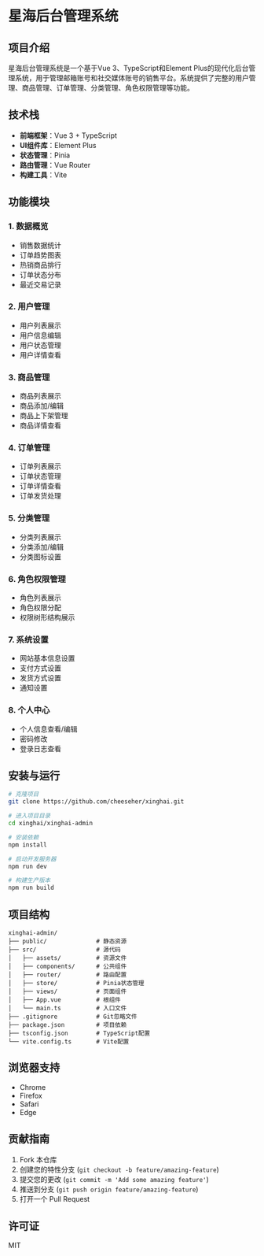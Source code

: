 # 星海后台管理系统

## 项目介绍

星海后台管理系统是一个基于Vue 3、TypeScript和Element Plus的现代化后台管理系统，用于管理邮箱账号和社交媒体账号的销售平台。系统提供了完整的用户管理、商品管理、订单管理、分类管理、角色权限管理等功能。

## 技术栈

- **前端框架**：Vue 3 + TypeScript
- **UI组件库**：Element Plus
- **状态管理**：Pinia
- **路由管理**：Vue Router
- **构建工具**：Vite

## 功能模块

### 1. 数据概览
- 销售数据统计
- 订单趋势图表
- 热销商品排行
- 订单状态分布
- 最近交易记录

### 2. 用户管理
- 用户列表展示
- 用户信息编辑
- 用户状态管理
- 用户详情查看

### 3. 商品管理
- 商品列表展示
- 商品添加/编辑
- 商品上下架管理
- 商品详情查看

### 4. 订单管理
- 订单列表展示
- 订单状态管理
- 订单详情查看
- 订单发货处理

### 5. 分类管理
- 分类列表展示
- 分类添加/编辑
- 分类图标设置

### 6. 角色权限管理
- 角色列表展示
- 角色权限分配
- 权限树形结构展示

### 7. 系统设置
- 网站基本信息设置
- 支付方式设置
- 发货方式设置
- 通知设置

### 8. 个人中心
- 个人信息查看/编辑
- 密码修改
- 登录日志查看

## 安装与运行

```bash
# 克隆项目
git clone https://github.com/cheeseher/xinghai.git

# 进入项目目录
cd xinghai/xinghai-admin

# 安装依赖
npm install

# 启动开发服务器
npm run dev

# 构建生产版本
npm run build
```

## 项目结构

```
xinghai-admin/
├── public/              # 静态资源
├── src/                 # 源代码
│   ├── assets/          # 资源文件
│   ├── components/      # 公共组件
│   ├── router/          # 路由配置
│   ├── store/           # Pinia状态管理
│   ├── views/           # 页面组件
│   ├── App.vue          # 根组件
│   └── main.ts          # 入口文件
├── .gitignore           # Git忽略文件
├── package.json         # 项目依赖
├── tsconfig.json        # TypeScript配置
└── vite.config.ts       # Vite配置
```

## 浏览器支持

- Chrome
- Firefox
- Safari
- Edge

## 贡献指南

1. Fork 本仓库
2. 创建您的特性分支 (`git checkout -b feature/amazing-feature`)
3. 提交您的更改 (`git commit -m 'Add some amazing feature'`)
4. 推送到分支 (`git push origin feature/amazing-feature`)
5. 打开一个 Pull Request

## 许可证

MIT 